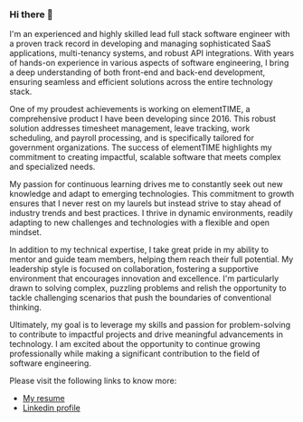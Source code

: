 ### Hi there 👋

I'm an experienced and highly skilled lead full stack software engineer with a proven track record in developing and managing sophisticated SaaS applications, multi-tenancy systems, and robust API integrations. With years of hands-on experience in various aspects of software engineering, I bring a deep understanding of both front-end and back-end development, ensuring seamless and efficient solutions across the entire technology stack.

One of my proudest achievements is working on elementTIME, a comprehensive product I have been developing since 2016. This robust solution addresses timesheet management, leave tracking, work scheduling, and payroll processing, and is specifically tailored for government organizations. The success of elementTIME highlights my commitment to creating impactful, scalable software that meets complex and specialized needs.

My passion for continuous learning drives me to constantly seek out new knowledge and adapt to emerging technologies. This commitment to growth ensures that I never rest on my laurels but instead strive to stay ahead of industry trends and best practices. I thrive in dynamic environments, readily adapting to new challenges and technologies with a flexible and open mindset.

In addition to my technical expertise, I take great pride in my ability to mentor and guide team members, helping them reach their full potential. My leadership style is focused on collaboration, fostering a supportive environment that encourages innovation and excellence. I'm particularly drawn to solving complex, puzzling problems and relish the opportunity to tackle challenging scenarios that push the boundaries of conventional thinking.

Ultimately, my goal is to leverage my skills and passion for problem-solving to contribute to impactful projects and drive meaningful advancements in technology. I am excited about the opportunity to continue growing professionally while making a significant contribution to the field of software engineering.

Please visit the following links to know more:  
* [My resume](https://leocello.github.io/resume)  
* [Linkedin profile](https://linkedin.com/in/leocello)  

<!--
**leocello/leocello** is a ✨ _special_ ✨ repository because its `README.md` (this file) appears on your GitHub profile.

Here are some ideas to get you started:

- 🔭 I’m currently working on ...
- 🌱 I’m currently learning ...
- 👯 I’m looking to collaborate on ...
- 🤔 I’m looking for help with ...
- 💬 Ask me about ...
- 📫 How to reach me: ...
- 😄 Pronouns: ...
- ⚡ Fun fact: ...
-->
